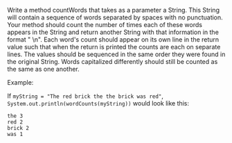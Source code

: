 Write a method countWords that takes as a parameter a String. This String will contain a sequence of words separated by spaces with no punctuation. Your method should count the number of times each of these words appears in the String and return another String with that information in the format "<word> <count>\n". Each word's count should appear on its own line in the return value such that when the return is printed the counts are each on separate lines. The values should be sequenced in the same order they were found in the original String. Words capitalized differently should still be counted as the same as one another.

Example:

If `myString = "The red brick the the brick was red"`, `System.out.println(wordCounts(myString))` would look like this:

```
the 3
red 2
brick 2
was 1
```
